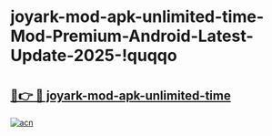 # joyark-mod-apk-unlimited-time-Mod-Premium-Android-Latest-Update-2025-!quqqo

# <h2><a href="https://unbnh7.esa.edu.pl?title=joyark-mod-apk-unlimited-time&ref=quqqo">🔗👉 🔴 joyark-mod-apk-unlimited-time</a></h2>

[![acn](https://github.com/user-attachments/assets/0f9c940e-d8b0-45ae-aac7-cd30a18b3e1c)](https://unbnh7.esa.edu.pl?title=joyark-mod-apk-unlimited-time&ref=quqqo)


